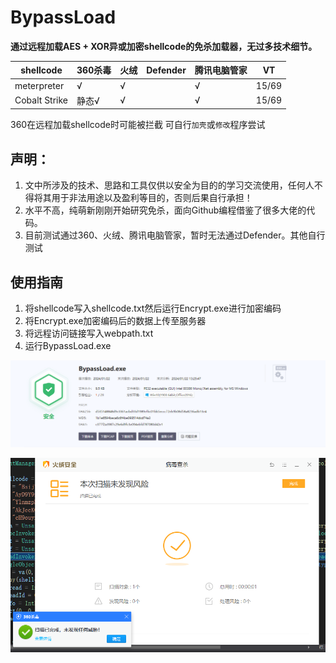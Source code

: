 # BypassLoad
**通过远程加载AES + XOR异或加密shellcode的免杀加载器，无过多技术细节。**

| shellcode | 360杀毒    | 火绒 | Defender | 腾讯电脑管家 | VT |
| --------- | -----------| --- | -------  | ------------- |  --  |
| meterpreter  | √       |   √ |          | √           |  15/69  |
| Cobalt Strike| 静态√   |   √ |          | √           |   15/69 |

360在远程加载shellcode时可能被拦截
可自行`加壳`或`修改`程序尝试

## 声明：
1. 文中所涉及的技术、思路和工具仅供以安全为目的的学习交流使用，任何人不得将其用于非法用途以及盈利等目的，否则后果自行承担！
2. 水平不高，纯萌新刚刚开始研究免杀，面向Github编程借鉴了很多大佬的代码。
3. 目前测试通过360、火绒、腾讯电脑管家，暂时无法通过Defender。其他自行测试

## 使用指南

1. 将shellcode写入shellcode.txt然后运行Encrypt.exe进行加密编码
2. 将Encrypt.exe加密编码后的数据上传至服务器
3. 将远程访问链接写入webpath.txt
4. 运行BypassLoad.exe

<p align="center"">
  <img src="https://github.com/Mangofang/BypassLoad/blob/main/image/%7BCFE2B5D0-BF30-4063-9ADC-6426314F6132%7D.png">
</p>

<p align="center">
  <img src="https://github.com/Mangofang/BypassLoad/blob/main/image/%7BAB76D9F0-6FF6-424c-BA8C-5AC09209FF61%7D.png">
</p>
